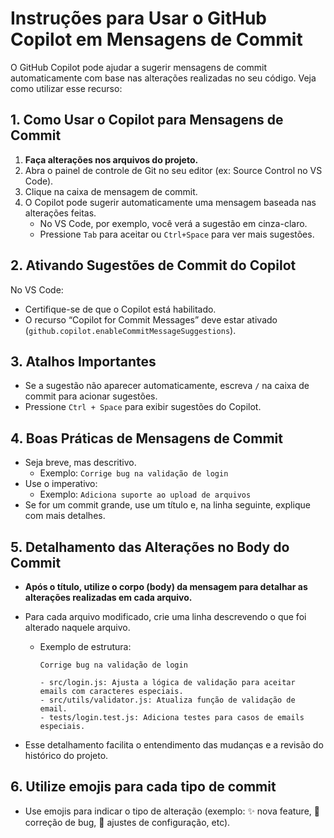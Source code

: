 # Instruções para Usar o GitHub Copilot em Mensagens de Commit

O GitHub Copilot pode ajudar a sugerir mensagens de commit automaticamente com base nas alterações realizadas no seu código. Veja como utilizar esse recurso:

## 1. Como Usar o Copilot para Mensagens de Commit

1. **Faça alterações nos arquivos do projeto.**
2. Abra o painel de controle de Git no seu editor (ex: Source Control no VS Code).
3. Clique na caixa de mensagem de commit.
4. O Copilot pode sugerir automaticamente uma mensagem baseada nas alterações feitas.
   - No VS Code, por exemplo, você verá a sugestão em cinza-claro.
   - Pressione `Tab` para aceitar ou `Ctrl+Space` para ver mais sugestões.

## 2. Ativando Sugestões de Commit do Copilot

No VS Code:

- Certifique-se de que o Copilot está habilitado.
- O recurso “Copilot for Commit Messages” deve estar ativado (`github.copilot.enableCommitMessageSuggestions`).

## 3. Atalhos Importantes

- Se a sugestão não aparecer automaticamente, escreva `/` na caixa de commit para acionar sugestões.
- Pressione `Ctrl + Space` para exibir sugestões do Copilot.

## 4. Boas Práticas de Mensagens de Commit

- Seja breve, mas descritivo.
  - Exemplo: `Corrige bug na validação de login`
- Use o imperativo:
  - Exemplo: `Adiciona suporte ao upload de arquivos`
- Se for um commit grande, use um título e, na linha seguinte, explique com mais detalhes.

## 5. Detalhamento das Alterações no Body do Commit

- **Após o título, utilize o corpo (body) da mensagem para detalhar as alterações realizadas em cada arquivo.**
- Para cada arquivo modificado, crie uma linha descrevendo o que foi alterado naquele arquivo.

  - Exemplo de estrutura:

    ```
    Corrige bug na validação de login

    - src/login.js: Ajusta a lógica de validação para aceitar emails com caracteres especiais.
    - src/utils/validator.js: Atualiza função de validação de email.
    - tests/login.test.js: Adiciona testes para casos de emails especiais.
    ```

- Esse detalhamento facilita o entendimento das mudanças e a revisão do histórico do projeto.

## 6. Utilize emojis para cada tipo de commit

- Use emojis para indicar o tipo de alteração (exemplo: ✨ nova feature, 🐛 correção de bug, 🔧 ajustes de configuração, etc).
